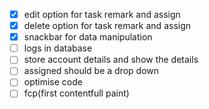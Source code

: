 - [x] edit option for task remark and assign
- [x] delete option for task remark and assign
- [x] snackbar for data manipulation
- [ ] logs in database
- [ ] store account details and show the details
- [ ] assigned should be a drop down
- [ ] optimise code
- [ ] fcp(first contentfull paint)
